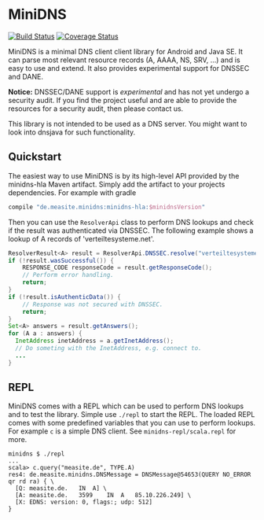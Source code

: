 MiniDNS
=======

[![Build Status](https://travis-ci.org/rtreffer/minidns.svg)](https://travis-ci.org/rtreffer/minidns)  [![Coverage Status](https://coveralls.io/repos/rtreffer/minidns/badge.svg)](https://coveralls.io/r/rtreffer/minidns)

MiniDNS is a minimal DNS client client library for Android and Java SE. It can parse most relevant resource records (A, AAAA, NS, SRV, …) and is easy to use and extend. It also provides experimental support for DNSSEC and DANE.

**Notice:** DNSSEC/DANE support is *experimental* and has not yet undergo a security audit.
If you find the project useful and are able to provide the resources for a security audit, then please contact us.

This library is not intended to be used as a DNS server. You might want to
look into dnsjava for such functionality.

Quickstart
----------

The easiest way to use MiniDNS is by its high-level API provided by the minidns-hla Maven artifact. Simply add the artifact to your projects dependencies. For example with gradle

```groovy
compile "de.measite.minidns:minidns-hla:$minidnsVersion"
```

Then you can use the `ResolverApi` class to perform DNS lookups and check if the result was authenticated via DNSSEC. The following example shows a lookup of A records of 'verteiltesysteme.net'.

```java
ResolverResult<A> result = ResolverApi.DNSSEC.resolve("verteiltesysteme.net", A.class);
if (!result.wasSuccessful()) {
	RESPONSE_CODE responseCode = result.getResponseCode();
	// Perform error handling.
	return;
}
if (!result.isAuthenticData()) {
	// Response was not secured with DNSSEC.
	return;
}
Set<A> answers = result.getAnswers();
for (A a : answers) {
  InetAddress inetAddress = a.getInetAddress();
  // Do someting with the InetAddress, e.g. connect to.
  ...
}
```

REPL
----

MiniDNS comes with a REPL which can be used to perform DNS lookups and to test the library. Simple use `./repl` to start the REPL. The loaded REPL comes with some predefined variables that you can use to perform lookups. For example `c` is a simple DNS client. See `minidns-repl/scala.repl` for more.

```text
minidns $ ./repl
...
scala> c.query("measite.de", TYPE.A)
res4: de.measite.minidns.DNSMessage = DNSMessage@54653(QUERY NO_ERROR qr rd ra) { \
  [Q: measite.de.	IN	A] \
  [A: measite.de.	3599	IN	A	85.10.226.249] \
  [X: EDNS: version: 0, flags:; udp: 512]
}
```
